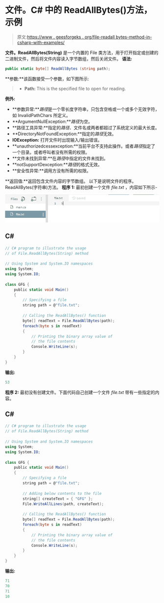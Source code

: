 # 文件。C# 中的 ReadAllBytes()方法，示例

> 原文:[https://www . geesforgeks . org/file-readall bytes-method-in-csharp-with-examples/](https://www.geeksforgeeks.org/file-readallbytes-method-in-csharp-with-examples/)

**文件。ReadAllBytes(String)** 是一个内置的 File 类方法，用于打开指定或创建的二进制文件，然后将文件内容读入字节数组，然后关闭文件。
**语法:**

```cs
public static byte[] ReadAllBytes (string path);
```

**参数:**该函数接受一个参数，如下图所示:

> *   **Path:** This is the specified file to open for reading.

**例外:**

*   **参数异常:***路径*是一个零长度字符串，只包含空格或一个或多个无效字符，如 InvalidPathChars 所定义。
*   **ArgumentNullException:***路径*为空。
*   **路径工具异常:**指定的*路径*、文件名或两者都超过了系统定义的最大长度。
*   **DirectoryNotFoundException:**指定的*路径*无效。
*   **IOException:** 打开文件时出现输入/输出错误。
*   **unauthorizedcessexception:**当前平台不支持此操作。或者*路径*指定了一个目录。或者呼叫者没有所需的权限。
*   **文件未找到异常:**在*路径*中指定的文件未找到。
*   **notSupportDexception:***路径*的格式无效。
*   **安全性异常:**调用方没有所需的权限。

**返回值:**返回包含文件内容的字节数组。
以下是说明文件的程序。ReadAllBytes(字符串)方法。
**程序 1:** 最初创建一个文件 *file.txt* ，内容如下所示-

![file.txt](img/a306c4e996211e3e5e16f1ab1740cdcf.png)

## C#

```cs
// C# program to illustrate the usage
// of File.ReadAllBytes(String) method

// Using System and System.IO namespaces
using System;
using System.IO;

class GFG {
    public static void Main()
    {
        // Specifying a file
        string path = @"file.txt";

        // Calling the ReadAllBytes() function
        byte[] readText = File.ReadAllBytes(path);
        foreach(byte s in readText)
        {
            // Printing the binary array value of
            // the file contents
            Console.WriteLine(s);
        }
    }
}
```

**输出:**

```cs
53
```

**程序 2:** 最初没有创建文件。下面代码自己创建一个文件 *file.txt* 带有一些指定的内容。

## C#

```cs
// C# program to illustrate the usage
// of File.ReadAllBytes(String) method

// Using System and System.IO namespaces
using System;
using System.IO;

class GFG {
    public static void Main()
    {
        // Specifying a file
        string path = @"file.txt";

        // Adding below contents to the file
        string[] createText = { "GFG" };
        File.WriteAllLines(path, createText);

        // Calling the ReadAllBytes() function
        byte[] readText = File.ReadAllBytes(path);
        foreach(byte s in readText)
        {
            // Printing the binary array value of
            // the file contents
            Console.WriteLine(s);
        }
    }
}
```

**输出:**

```cs
71
70
71
10
```
